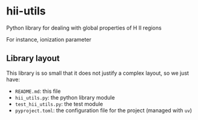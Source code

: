 # hii-utils

Python library for dealing with global properties of H II regions

For instance, ionization parameter


## Library layout

This library is so small that it does not justify a complex layout, so we just have:

- `README.md`: this file
- `hii_utils.py`: the python library module
- `test_hii_utils.py`: the test module
- `pyproject.toml`: the configuration file for the project (managed with `uv`)



